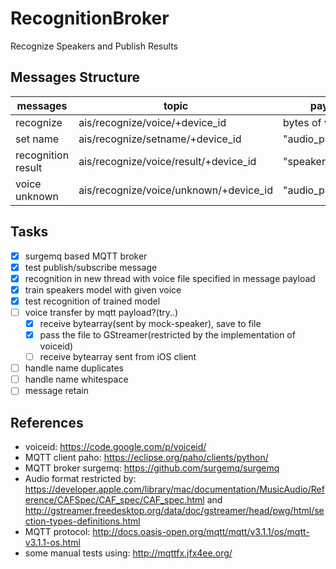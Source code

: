 # RecognitionBroker
Recognize Speakers and Publish Results

## Messages Structure
| messages           |                          topic         |        payload    |
| -------------------|----------------------------------------|-------------------|
| recognize          | ais/recognize/voice/+device_id         | bytes of voice    |
| set name           | ais/recognize/setname/+device_id       | "audio_path=name" |
| recognition result | ais/recognize/voice/result/+device_id  | "speaker_name"    |
| voice unknown      | ais/recognize/voice/unknown/+device_id | "audio_path"      |

## Tasks
- [x] surgemq based MQTT broker
- [x] test publish/subscribe message
- [x] recognition in new thread with voice file specified in message payload
- [x] train speakers model with given voice
- [x] test recognition of trained model
- [ ] voice transfer by mqtt payload?(try..)
    - [x] receive bytearray(sent by mock-speaker), save to file
    - [x] pass the file to GStreamer(restricted by the implementation of voiceid)
    - [ ] receive bytearray sent from iOS client
- [ ] handle name duplicates
- [ ] handle name whitespace
- [ ] message retain

## References
* voiceid: https://code.google.com/p/voiceid/
* MQTT client paho: https://eclipse.org/paho/clients/python/
* MQTT broker surgemq: https://github.com/surgemq/surgemq
* Audio format restricted by: https://developer.apple.com/library/mac/documentation/MusicAudio/Reference/CAFSpec/CAF_spec/CAF_spec.html and http://gstreamer.freedesktop.org/data/doc/gstreamer/head/pwg/html/section-types-definitions.html
* MQTT protocol: http://docs.oasis-open.org/mqtt/mqtt/v3.1.1/os/mqtt-v3.1.1-os.html
* some manual tests using: http://mqttfx.jfx4ee.org/ 